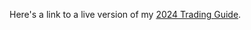 <!---
Jun 20, 2024
Investing
Eric's Trading Guide
Trading, investing, and monthly income.
-->

Here's a link to a live version of my [2024 Trading Guide](https://ericpko.notion.site/Eric-s-Trading-Guide-8300d56d2ee5467b9bb94017f849126f).
